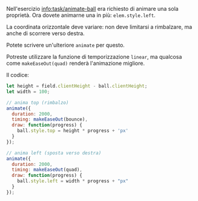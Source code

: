 Nell'esercizio <info:task/animate-ball> era richiesto di animare una sola proprietà. Ora dovete animarne una in più: `elem.style.left`.

La coordinata orizzontale deve variare: non deve limitarsi a rimbalzare, ma anche di scorrere verso destra.

Potete scrivere un'ulteriore `animate` per questo.

Potreste utilizzare la funzione di temporizzazione `linear`, ma qualcosa come `makeEaseOut(quad)` renderà l'animazione migliore.

Il codice:

```js
let height = field.clientHeight - ball.clientHeight;
let width = 100;

// anima top (rimbalzo)
animate({
  duration: 2000,
  timing: makeEaseOut(bounce),
  draw: function(progress) {
    ball.style.top = height * progress + 'px'
  }
});

// anima left (sposta verso destra)
animate({
  duration: 2000,
  timing: makeEaseOut(quad),
  draw: function(progress) {
    ball.style.left = width * progress + "px"
  }
});
```
